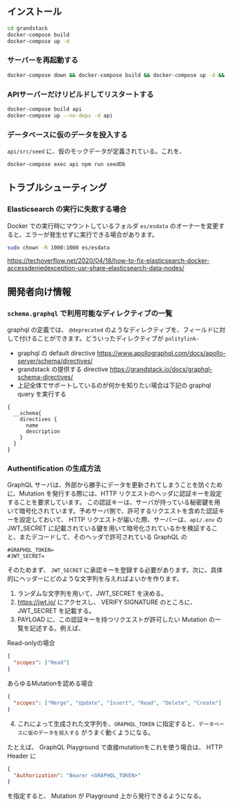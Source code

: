 ## インストール

```bash
cd grandstack
docker-compose build
docker-compose up -d
```

### サーバーを再起動する

```bash
docker-compose down && docker-compose build && docker-compose up -d && docker-compose logs -f
```

### APIサーバーだけリビルドしてリスタートする

```bash
docker-compose build api
docker-compose up --no-deps -d api
```

### データベースに仮のデータを投入する

`api/src/seed` に、仮のモックデータが定義されている。これを、

```bash
docker-compose exec api npm run seedDb
```

## トラブルシューティング

### Elasticsearch の実行に失敗する場合

Docker での実行時にマウントしているフォルダ `es/esdata` のオーナーを変更すると、エラーが発生せずに実行できる場合があります。


```bash
sudo chown -R 1000:1000 es/esdata
```

https://techoverflow.net/2020/04/18/how-to-fix-elasticsearch-docker-accessdeniedexception-usr-share-elasticsearch-data-nodes/

## 開発者向け情報

### `schema.graphql` で利用可能なディレクティブの一覧

graphql の定義では、 `@deprecated` のようなディレクティブを、フィールドに対して付けることができます。どういったディレクティブが `politylink-`

* graphql の default directive https://www.apollographql.com/docs/apollo-server/schema/directives/
* grandstack の提供する directive https://grandstack.io/docs/graphql-schema-directives/
* 上記全体でサポートしているのが何かを知りたい場合は下記の graphql query を実行する

```
{
  __schema{
    directives {
      name
      description
    }
  }
}
```

### Authentification の生成方法

GraphQL サーバは、外部から勝手にデータを更新されてしまうことを防ぐために、Mutation を発行する際には、HTTP リクエストのヘッダに認証キーを設定することを要求しています。
この認証キーは、サーバが持っている秘密鍵を用いて暗号化されています。予めサーバ側で、許可するリクエストを含めた認証キーを設定しておいて、
HTTP リクエストが届いた際、サーバーは、`api/.env` の JWT_SECRET に記載されている鍵を用いて暗号化されているかを検証すること、またデコードして、そのヘッダで許可されている
GraphQL の

```api/.env
#GRAPHQL_TOKEN=
#JWT_SECRET=
```

そのためまず、 `JWT_SECRET` に承認キーを登録する必要があります。次に、具体的にヘッダーにどのような文字列を与えればよいかを作ります。

1. ランダムな文字列を用いて、JWT_SECRET を決める。
2. https://jwt.io/ にアクセスし、 VERIFY SIGNATURE のところに、JWT_SECRET を記載する。
3. PAYLOAD に、この認証キーを持つリクエストが許可したい Mutation の一覧を記述する。例えば、

Read-onlyの場合

```json
{
  "scopes": ["Read"]
}
```

あらゆるMutationを認める場合

```json
{
  "scopes": ["Merge", "Update", "Insert", "Read", "Delete", "Create"]
}
```

4. これによって生成された文字列を、`GRAPHQL_TOKEN` に指定すると、`データベースに仮のデータを投入する` がうまく動くようになる。

たとえば、 GraphQL Playground で直接mutationをこれを使う場合は、 HTTP Header に

```json
{
  "Authorization": "Bearer <GRAPHQL_TOKEN>"
}
```

を指定すると、 Mutation が Playground 上から発行できるようになる。
